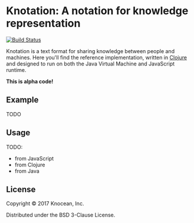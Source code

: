 # Knotation: A notation for knowledge representation

[![Build Status](https://travis-ci.org/knotation/knotation-cljc.svg?branch=master)](https://travis-ci.org/knotation/knotation-cljc)

Knotation is a text format for sharing knowledge between people and machines.
Here you'll find the reference implementation,
written in [Clojure](https://clojure.org)
and designed to run on both the Java Virtual Machine and JavaScript runtime.

**This is alpha code!**


## Example

TODO


## Usage

TODO:

- from JavaScript
- from Clojure
- from Java


## License

Copyright © 2017 Knocean, Inc.

Distributed under the BSD 3-Clause License.
